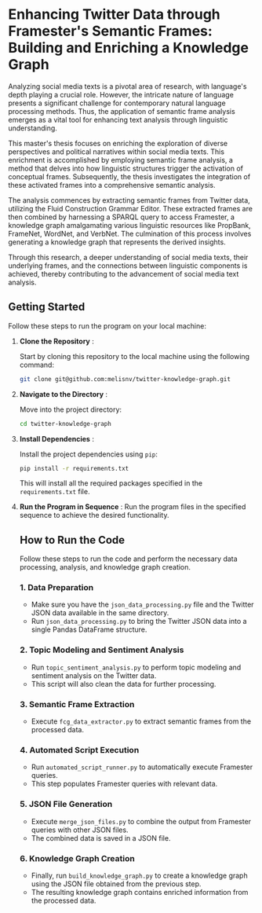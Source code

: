 # Enhancing Twitter Data through Framester's Semantic Frames: Building and Enriching a Knowledge Graph

Analyzing social media texts is a pivotal area of research, with language's depth playing a crucial role. However, the intricate nature of language presents a significant challenge for contemporary natural language processing methods. Thus, the application of semantic frame analysis emerges as a vital tool for enhancing text analysis through linguistic understanding.

This master's thesis focuses on enriching the exploration of diverse perspectives and political narratives within social media texts. This enrichment is accomplished by employing semantic frame analysis, a method that delves into how linguistic structures trigger the activation of conceptual frames. Subsequently, the thesis investigates the integration of these activated frames into a comprehensive semantic analysis.

The analysis commences by extracting semantic frames from Twitter data, utilizing the Fluid Construction Grammar Editor. These extracted frames are then combined by harnessing a SPARQL query to access Framester, a knowledge graph amalgamating various linguistic resources like PropBank, FrameNet, WordNet, and VerbNet. The culmination of this process involves generating a knowledge graph that represents the derived insights.

Through this research, a deeper understanding of social media texts, their underlying frames, and the connections between linguistic components is achieved, thereby contributing to the advancement of social media text analysis.


## Getting Started

Follow these steps to run the program on your local machine:

1. **Clone the Repository** :

   Start by cloning this repository to the local machine using the following command:

   ```bash
   git clone git@github.com:melisnv/twitter-knowledge-graph.git
   ```
2. **Navigate to the Directory** :

   Move into the project directory:

   ```bash
   cd twitter-knowledge-graph
   ```
3. **Install Dependencies** :

   Install the project dependencies using `pip`:

   ```bash
   pip install -r requirements.txt
   ```

   This will install all the required packages specified in the `requirements.txt` file.
4. **Run the Program in Sequence** : Run the program files in the specified sequence to achieve the desired functionality.

   ## How to Run the Code

   Follow these steps to run the code and perform the necessary data processing, analysis, and knowledge graph creation.

   ### 1. Data Preparation


   - Make sure you have the `json_data_processing.py` file and the Twitter JSON data available in the same directory.
   - Run `json_data_processing.py` to bring the Twitter JSON data into a single Pandas DataFrame structure.

   ### 2. Topic Modeling and Sentiment Analysis

   - Run `topic_sentiment_analysis.py` to perform topic modeling and sentiment analysis on the Twitter data.
   - This script will also clean the data for further processing.

   ### 3. Semantic Frame Extraction

   - Execute `fcg_data_extractor.py` to extract semantic frames from the processed data.

   ### 4. Automated Script Execution

   - Run `automated_script_runner.py` to automatically execute Framester queries.
   - This step populates Framester queries with relevant data.

   ### 5. JSON File Generation

   - Execute `merge_json_files.py` to combine the output from Framester queries with other JSON files.
   - The combined data is saved in a JSON file.

   ### 6. Knowledge Graph Creation

   - Finally, run `build_knowledge_graph.py` to create a knowledge graph using the JSON file obtained from the previous step.
   - The resulting knowledge graph contains enriched information from the processed data.
